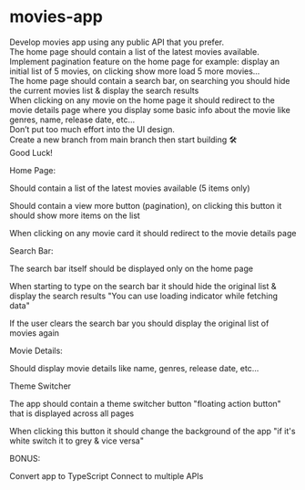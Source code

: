 # movies-app
Develop movies app using any public API that you prefer.
<br>
The home page should contain a list of the latest movies available.
<br>
Implement pagination feature on the home page for example: display an initial list of 5 movies, on clicking show more load 5 more movies…
<br>
The home page should contain a search bar, on searching you should hide the current movies list & display the search results
<br>
When clicking on any movie on the home page it should redirect to the movie details page where you display some basic info about the movie like genres, name, release date, etc…
<br>
Don’t put too much effort into the UI design.
<br>
Create a new branch from main branch then start building 🛠
<br>
Good Luck!


Home Page:

Should contain a list of the latest movies available (5 items only)

Should contain a view more button (pagination), on clicking this button it should show more items on the list

When clicking on any movie card it should redirect to the movie details page

Search Bar:

The search bar itself should be displayed only on the home page

When starting to type on the search bar it should hide the original list & display the search results "You can use loading indicator while fetching data"

If the user clears the search bar you should display the original list of movies again

Movie Details:

Should display movie details like name, genres, release date, etc...

Theme Switcher

The app should contain a theme switcher button "floating action button" that is displayed across all pages

When clicking this button it should change the background of the app "if it's white switch it to grey & vice versa"


BONUS:

Convert app to TypeScript
Connect to multiple APIs 
